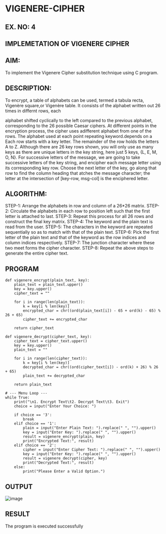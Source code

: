 # VIGENERE-CIPHER
## EX. NO: 4
 

## IMPLEMETATION OF VIGENERE CIPHER
 

## AIM:

To implement the Vigenere Cipher substitution technique using C program.

## DESCRIPTION:

To encrypt, a table of alphabets can be used, termed a tabula recta, Vigenère square,or Vigenère table. It consists of the alphabet written out 26 times in differnt rows, each
 
alphabet shifted cyclically to the left compared to the previous alphabet, corresponding to the 26 possible Caesar ciphers. At different points in the encryption process, the cipher uses adifferent alphabet from one of the rows. The alphabet used at each point repeating keyword.depends on a Each row starts with a key letter. The remainder of the row holds the letters A to Z. Although there are 26 key rows shown, you will only use as many keys as there are unique letters in the key string, here just 5 keys, {L, E, M, O, N}. For successive letters of the message, we are going to take successive letters of the key string, and encipher each message letter using its corresponding key row. Choose the next letter of the key, go along that row to find the column heading that	atches the message character; the letter at the intersection of
[key-row, msg-col] is the enciphered letter.


## ALGORITHM:

STEP-1: Arrange the alphabets in row and column of a 26*26 matrix.
STEP-2: Circulate the alphabets in each row to position left such that the first letter is attached to last.
STEP-3: Repeat this process for all 26 rows and construct the final key matrix.
STEP-4: The keyword and the plain text is read from the user.
STEP-5: The characters in the keyword are repeated sequentially so as to match with that of the plain text.
STEP-6: Pick the first letter of the plain text and that of the keyword as the row indices and column indices respectively.
STEP-7: The junction character where these two meet forms the cipher character.
STEP-8: Repeat the above steps to generate the entire cipher text.


## PROGRAM
```
def vigenere_encrypt(plain_text, key):
    plain_text = plain_text.upper()
    key = key.upper()
    cipher_text = ""

    for i in range(len(plain_text)):
        k = key[i % len(key)]
        encrypted_char = chr((ord(plain_text[i]) - 65 + ord(k) - 65) % 26 + 65)
        cipher_text += encrypted_char

    return cipher_text

def vigenere_decrypt(cipher_text, key):
    cipher_text = cipher_text.upper()
    key = key.upper()
    plain_text = ""

    for i in range(len(cipher_text)):
        k = key[i % len(key)]
        decrypted_char = chr((ord(cipher_text[i]) - ord(k) + 26) % 26 + 65)
        plain_text += decrypted_char

    return plain_text

# --- Menu Loop ---
while True:
    print("\n1. Encrypt Text\t2. Decrypt Text\t3. Exit")
    choice = input("Enter Your Choice: ")

    if choice == '3':
        break
    elif choice == '1':
        plain = input("Enter Plain Text: ").replace(" ", "").upper()
        key = input("Enter Key: ").replace(" ", "").upper()
        result = vigenere_encrypt(plain, key)
        print("Encrypted Text:", result)
    elif choice == '2':
        cipher = input("Enter Cipher Text: ").replace(" ", "").upper()
        key = input("Enter Key: ").replace(" ", "").upper()
        result = vigenere_decrypt(cipher, key)
        print("Decrypted Text:", result)
    else:
        print("Please Enter a Valid Option.")

```
## OUTPUT
![image](https://github.com/user-attachments/assets/1c349d13-5f44-4705-a568-1c50b34a4b0d)

## RESULT
The program is executed successfully
